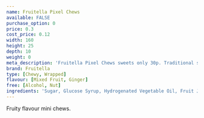 ```yaml
---
name: Fruitella Pixel Chews
available: FALSE
purchase_option: 0
price: 0.3
cost_price: 0.12
width: 160
height: 25
depth: 10
weight: 0
meta_description: 'Fruitella Pixel Chews sweets only 30p. Traditional sweets and more at Humbugs Confectionery Store. Specialists in satisfying your sweet tooth!'
brand: Fruitella
type: [Chewy, Wrapped]
flavour: [Mixed Fruit, Ginger]
free: [Alcohol, Nut]
ingredients: 'Sugar, Glucose Syrup, Hydrogenated Vegetable Oil, Fruit Juices From Concentrate (Strawberry, Raspberry, Orange, Lemon) (3%), Acid (Citric Acid), Humectant (Glycerol), Gelling Agents (Gum Arabic, Gellan Gum), Starch, Natural Flavourings, Glazing Agents (Carnauba Wax, Shellac, Beeswax), Emulsifier (Sucrose Esters of Fatty Acids), Colours (Paprika Extract, Curcumin, Carmine, Beetroot Red)'
---
```

Fruity flavour mini chews.